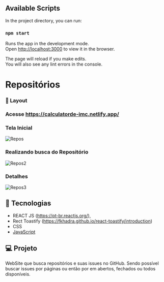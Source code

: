 ## Available Scripts

In the project directory, you can run:

### `npm start`

Runs the app in the development mode.\
Open [http://localhost:3000](http://localhost:3000) to view it in the browser.

The page will reload if you make edits.\
You will also see any lint errors in the console.

# Repositórios


###  📱 Layout

### Acesse https://calculatorde-imc.netlify.app/ <br>

<p align="center">
  
  ### Tela Inicial 
  <img alt="Repos" src="https://ik.imagekit.io/aowlcgixdo/repositorio/capture-20211026-130441_pUREVwZTONr.png?updatedAt=1635266190335" >
  
  ### Realizando busca do Repositório
  <img alt="Repos2" src="https://ik.imagekit.io/aowlcgixdo/repositorio/capture-20211026-130609_IpFtoYK6Z.png?updatedAt=1635266190342" >
  
  ### Detalhes
  <img alt="Repos3" src="https://ik.imagekit.io/aowlcgixdo/repositorio/capture-20211026-131814_1j5CsSG5s.png?updatedAt=1635266190710" >
  
</p>

## 🚀 Tecnologias

- REACT JS (https://pt-br.reactjs.org/),
- Rect Toastify (https://fkhadra.github.io/react-toastify/introduction)
- CSS 
- [JavaScript](https://tableless.github.io/iniciantes/manual/js/)


## 💻 Projeto

WebSite que busca repositórios e suas issues no GitHub. Sendo possível buscar issues por páginas ou então por em abertos, fechados ou todos disponíveis.
